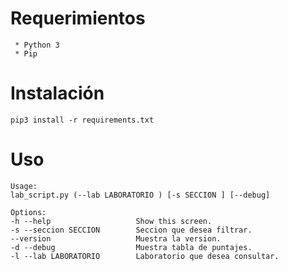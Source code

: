 # Requerimientos
     * Python 3
     * Pip
# Instalación
    pip3 install -r requirements.txt
# Uso 
    
    Usage:
    lab_script.py (--lab LABORATORIO ) [-s SECCION ] [--debug]

    Options:
    -h --help                   Show this screen.
    -s --seccion SECCION        Seccion que desea filtrar.                 
    --version                   Muestra la version.
    -d --debug                  Muestra tabla de puntajes.
    -l --lab LABORATORIO        Laboratorio que desea consultar.
